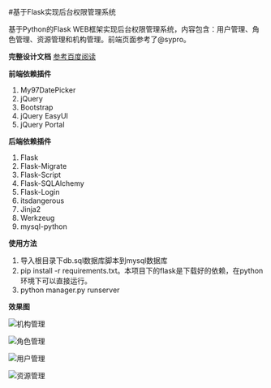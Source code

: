 #基于Flask实现后台权限管理系统

基于Python的Flask WEB框架实现后台权限管理系统，内容包含：用户管理、角色管理、资源管理和机构管理。前端页面参考了@sypro。


**完整设计文档**
[参考百度阅读](https://yuedu.baidu.com/ebook/8e8853732e60ddccda38376baf1ffc4fff47e278)

**前端依赖插件**

 1. My97DatePicker
 2. jQuery
 3. Bootstrap
 4. jQuery EasyUI
 5. jQuery Portal
 

**后端依赖插件**

 1. Flask
 2. Flask-Migrate
 3. Flask-Script
 4. Flask-SQLAlchemy
 5. Flask-Login
 6. itsdangerous
 7. Jinja2
 8. Werkzeug
 9. mysql-python

**使用方法**

1. 导入根目录下db.sql数据库脚本到mysql数据库
2. pip install -r requirements.txt。本项目下的flask是下载好的依赖，在python环境下可以直接运行。
3. python manager.py runserver
 
**效果图**

![机构管理](http://images2017.cnblogs.com/blog/987815/201709/987815-20170916130952719-966287735.png)

![角色管理](http://images2017.cnblogs.com/blog/987815/201709/987815-20170916131019532-504783562.png)

![用户管理](http://images2017.cnblogs.com/blog/987815/201709/987815-20170916131029438-1012038485.png)

![资源管理](http://images2017.cnblogs.com/blog/987815/201709/987815-20170916131040344-1829634002.png)
